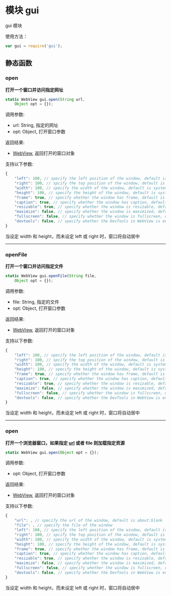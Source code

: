 # 模块 gui
gui 模块

使用方法：

```JavaScript
var gui = require('gui');
```

## 静态函数
        
### open
**打开一个窗口并访问指定网址**

```JavaScript
static WebView gui.open(String url,
    Object opt = {});
```

调用参数:
* url: String, 指定的网址
* opt: Object, 打开窗口参数

返回结果:
* [WebView](../../object/ifs/WebView.md), 返回打开的窗口对象

支持以下参数:

```JavaScript
{
    "left": 100, // specify the left position of the window, default is system auto set
    "right": 100, // spcify the top position of the window, default is system auto set
    "width": 100, // specify the width of the window, default is system auto set
    "height": 100, // specify the height of the window, default is system auto set
    "frame": true, // specify whether the window has frame, default is true
    "caption": true, // specify whether the window has caption, default is true, not work in linux
    "resizable": true, // specify whether the window is resizable, default is true
    "maximize": false, // specify whether the window is maximized, default is false
    "fullscreen": false, // specify whether the window is fullscreen, default is false
    "devtools": false, // specify whether the DevTools in WebView is enabled, default is false
}
```

当设定 width 和 height，而未设定 left 或 right 时，窗口将自动居中

--------------------------
### openFile
**打开一个窗口并访问指定文件**

```JavaScript
static WebView gui.openFile(String file,
    Object opt = {});
```

调用参数:
* file: String, 指定的文件
* opt: Object, 打开窗口参数

返回结果:
* [WebView](../../object/ifs/WebView.md), 返回打开的窗口对象

支持以下参数:

```JavaScript
{
    "left": 100, // specify the left position of the window, default is system auto set
    "right": 100, // spcify the top position of the window, default is system auto set
    "width": 100, // specify the width of the window, default is system auto set
    "height": 100, // specify the height of the window, default is system auto set
    "frame": true, // specify whether the window has frame, default is true
    "caption": true, // specify whether the window has caption, default is true, not work in linux
    "resizable": true, // specify whether the window is resizable, default is true
    "maximize": false, // specify whether the window is maximized, default is false
    "fullscreen": false, // specify whether the window is fullscreen, default is false
    "devtools": false, // specify whether the DevTools in WebView is enabled, default is false
}
```

当设定 width 和 height，而未设定 left 或 right 时，窗口将自动居中

--------------------------
### open
**打开一个浏览器窗口，如果指定 [url](url.md) 或者 file 则加载指定资源**

```JavaScript
static WebView gui.open(Object opt = {});
```

调用参数:
* opt: Object, 打开窗口参数

返回结果:
* [WebView](../../object/ifs/WebView.md), 返回打开的窗口对象

支持以下参数:

```JavaScript
{
    "url": , // specify the url of the window, default is about:blank
    "file": , // specify the file of the window
    "left": 100, // specify the left position of the window, default is system auto set
    "right": 100, // spcify the top position of the window, default is system auto set
    "width": 100, // specify the width of the window, default is system auto set
    "height": 100, // specify the height of the window, default is system auto set
    "frame": true, // specify whether the window has frame, default is true
    "caption": true, // specify whether the window has caption, default is true, not work in linux
    "resizable": true, // specify whether the window is resizable, default is true
    "maximize": false, // specify whether the window is maximized, default is false
    "fullscreen": false, // specify whether the window is fullscreen, default is false
    "devtools": false, // specify whether the DevTools in WebView is enabled, default is false
}
```

当设定 width 和 height，而未设定 left 或 right 时，窗口将自动居中

